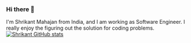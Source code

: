 ### Hi there 👋

I'm Shrikant Mahajan from India, and I am working as Software Engineer. I really enjoy the figuring out the solution for coding problems.
[![Shrikant GitHub stats](https://github-readme-stats.vercel.app/api?username=mahajanshrikant)](https://github.com/anuraghazra/github-readme-stats)

<!--
**mahajanshrikant/mahajanshrikant** is a ✨ _special_ ✨ repository because its `README.md` (this file) appears on your GitHub profile.

Here are some ideas to get you started:

- 🔭 I’m currently working on ...
- 🌱 I’m currently learning ...
- 👯 I’m looking to collaborate on ...
- 🤔 I’m looking for help with ...
- 💬 Ask me about ...
- 📫 How to reach me: ...
- 😄 Pronouns: ...
- ⚡ Fun fact: ...
-->
